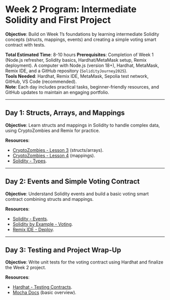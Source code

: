 # Week 2 Program: Intermediate Solidity and First Project

**Objective**: Build on Week 1’s foundations by learning intermediate Solidity concepts (structs, mappings, events) and creating a simple voting smart contract with tests.

**Total Estimated Time**: 8-10 hours
**Prerequisites**: Completion of Week 1 (Node.js refresher, Solidity basics, Hardhat/MetaMask setup, Remix deployment). A computer with Node.js (version 18+), Hardhat, MetaMask, Remix IDE, and a GitHub repository (`SolidityJourney2025`).  
**Tools Needed**: Hardhat, Remix IDE, MetaMask, Sepolia test network, GitHub, VS Code (recommended).  
**Note**: Each day includes practical tasks, beginner-friendly resources, and GitHub updates to maintain an engaging portfolio.

---

## Day 1: Structs, Arrays, and Mappings

**Objective**: Learn structs and mappings in Solidity to handle complex data, using CryptoZombies and Remix for practice.

**Resources**:

- [CryptoZombies - Lesson 3](https://cryptozombies.io/en/lesson/3) (structs/arrays).
- [CryptoZombies - Lesson 4](https://cryptozombies.io/en/lesson/4) (mappings).
- [Solidity - Types](https://docs.soliditylang.org/en/latest/types.html).

---

## Day 2: Events and Simple Voting Contract

**Objective**: Understand Solidity events and build a basic voting smart contract combining structs and mappings.

**Resources**:

- [Solidity - Events](https://docs.soliditylang.org/en/latest/contracts.html#events).
- [Solidity by Example - Voting](https://solidity-by-example.org/app/voting/).
- [Remix IDE - Deploy](https://remix-ide.readthedocs.io/en/latest/create_deploy.html).

---

## Day 3: Testing and Project Wrap-Up

**Objective**: Write unit tests for the voting contract using Hardhat and finalize the Week 2 project.

**Resources**:

- [Hardhat - Testing Contracts](https://hardhat.org/hardhat-runner/docs/guides/test-contracts).
- [Mocha Docs](https://mochajs.org/) (basic overview).
